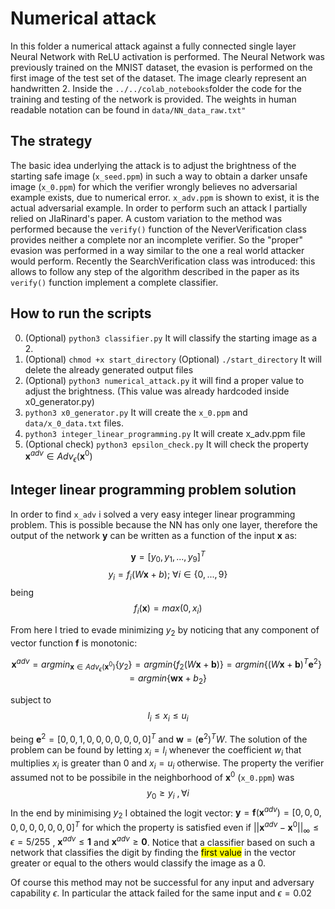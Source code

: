# Numerical attack

In this folder a numerical attack against a fully connected single layer Neural Network with ReLU activation is performed.
The Neural Network was previously trained on the MNIST dataset, the evasion is performed on the first image of the test set of the dataset. The image clearly represent an handwritten 2.
Inside the `../../colab_notebooks`folder the code for the training and testing of the network is provided.
The weights in human readable notation can be found in `data/NN_data_raw.txt"`

## The strategy 

The basic idea underlying the attack is to adjust the brightness of the starting safe image (`x_seed.ppm`) in such a way to obtain a
darker unsafe image (`x_0.ppm`) for which the verifier wrongly believes no adversarial example exists, due to numerical error.
`x_adv.ppm` is shown to exist, it is the actual adversarial example.
In order to perform such an attack I partially relied on JIaRinard's paper. A custom variation to the method was performed because the `verify()` function of the NeverVerification class provides neither a complete nor an incomplete verifier. So the "proper" evasion was performed in a way similar to the one a real world attacker would perform.
Recently the SearchVerification class was introduced: this allows to follow any step of the algorithm described in the paper as its `verify()` function implement a complete classifier.

## How to run the scripts
0. (Optional) `python3 classifier.py`  It will classify the starting image as a 2.
1. (Optional) `chmod +x start_directory` 
(Optional) `./start_directory`
It will delete the already generated output files
2. (Optional) `python3 numerical_attack.py` it will find a proper value to adjust the brightness. (This value was already hardcoded inside x0_generator.py)
3. `python3 x0_generator.py`  It will create the `x_0.ppm` and `data/x_0_data.txt` files.
4. `python3 integer_linear_programming.py` It will create x_adv.ppm file
5.  (Optional check) `python3 epsilon_check.py` It will check the property $\textbf{x}^{adv} \in Adv_\epsilon(\textbf{x}^0)$


## Integer linear programming problem solution

In order to find `x_adv` i solved a very easy integer linear programming problem.
This is possible because the NN has only one layer, therefore the output of the network $\textbf{y}$ can be written as a function of the input  $\textbf{x}$ as:

$$ 
\textbf{y} = [y_0, y_1, ..., y_9]^T 
$$
$$
y_i = f_i(W \textbf{x} +b );\ \forall i \in \{ 0,...,9 \} 
$$
being 
$$ 
f_i(\textbf{x}) = max(0,x_i) 
$$

From here I tried to evade minimizing $y_2$ by noticing that any component of vector function $\textbf{f}$ is monotonic:

$$\textbf{x}^{adv} =  argmin_{\textbf{x} \in Adv_\epsilon(\textbf{x}^0)} \{y_2\} = argmin\{f_2(W\textbf{x}+\textbf{b})\} 
= argmin \{  (W\textbf{x}+\textbf{b})^T  \textbf{e}^2 \} 
= argmin \{ \textbf{w} \textbf{x}+b_2\} $$

subject to 
$$l_i \le x_i \le u_i$$


being $\textbf{e}^2 = [0,0,1,0,0,0,0,0,0,0]^T$ and $\textbf{w} = ({\textbf{e}^2})^T W$.
The solution of the problem can be found by letting $x_i=l_i$ whenever the coefficient $w_i$ that multiplies $x_i$ is greater than $0$ and $x_i = u_i$ otherwise.
The property the verifier assumed not to be possibile in the neighborhood of $\textbf{x}^0$ (`x_0.ppm`) was 
$$y_0 \ge y_i \ ,\forall i$$
In the end by minimising $y_2$ I obtained the logit vector: 
$\textbf{y} = \textbf{f}(\textbf{x}^{adv}) = [0,0,0,0,0,0,0,0,0,0]^T$ for which the property is satisfied even if $||\textbf{x}^{adv} - \textbf{x}^0  ||_\infty \le \epsilon = 5/255$ , $\textbf{x}^{adv} \le \textbf{1}$ and $\textbf{x}^{adv} \ge \textbf{0}$.
Notice that a classifier based on such a network that classifies the digit by finding the <mark>first value</mark> in the vector greater or equal to the others would classify the image as a 0.

Of course this method may not be successful for any input and adversary capability $\epsilon$. In particular the attack failed for the same input and $\epsilon = 0.02$




